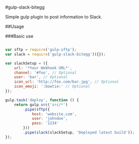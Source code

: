 #gulp-slack-bitegg

Simple gulp plugin to post information to Slack.

##Usage

###Basic use

```javascript

var sftp = require('gulp-sftp');
var slack = require('gulp-slack-bitegg')({});

var slackSetup = ({
    url: '*Your Webhook URL*',
    channel: '#foo', // Optional
    user: 'bar', // Optional
    icon_url: 'http://foo.com/bar.jpg', // Optional
    icon_emoji: ':bowtie:' // Optional
});

gulp.task('deploy', function () {
    return gulp.src('src/*')
        .pipe(sftp({
            host: 'website.com',
            user: 'johndoe',
            pass: '1234'
        }))
        .pipe(slack(slackSetup, 'Deployed latest build'));
});

```

